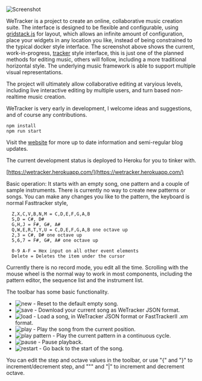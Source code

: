 
![Screenshot](http://pgregory.github.io/wetracker/images/screenshot.png)

WeTracker is a project to create an online, collaborative music creation suite.
The interface is designed to be flexible and configurable, using
[gridstack.js](https://github.com/troolee/gridstack.js) for layout, which
allows an infinite amount of configuration, place your widgets in any location you
like, instead of being constrained to the typical docker style interface. The
screenshot above shows the current, work-in-progress, 
[tracker](https://en.wikipedia.org/wiki/Music_tracker) style interface, this is
just one of the planned methods for editing music, others will follow, including
a more traditional horizontal style. The underlying music framework is able to 
support multiple visual representations.

The project will ultimately allow collaborative editing at varyious levels,
including live interactive editing by multiple users, and turn based non-realtime
music creation.

WeTracker is very early in development, I welcome ideas and suggestions, and of course
any contributions.

```
npm install
npm run start
```
Visit the [website](https://pgregory.github.io/wetracker/) for more up to date information 
and semi-regular blog updates.

The current development status is deployed to Heroku for you to tinker with. 

[https://wetracker.herokuapp.com/](https://wetracker.herokuapp.com/)

Basic operation: It starts with an empty song, one pattern and a couple of sample instruments. There is
currently no way to create new patterns or songs. You can make any changes you like to the pattern, the 
keyboard is normal Fasttracker style, 
```
  Z,X,C,V,B,N,M = C,D,E,F,G,A,B 
  S,D = C#, D#
  G,H,J = F#, G#, A#
  Q,W,E,R,T,Y,U = C,D,E,F,G,A,B one octave up
  2,3 = C#, D# one octave up
  5,6,7 = F#, G#, A# one octave up
  
  0-9 A-F = Hex input on all other event elements
  Delete = Deletes the item under the cursor
```  
Currently there is no record mode, you edit all the time. Scrolling with the mouse wheel is the normal way
to work in most components, including the pattern editor, the sequence list and the instrument list.

The toolbar has some basic functionality.

* ![new](http://pgregory.github.io/wetracker/images/new_song_icon.png) - Reset to the default empty song.
* ![save](http://pgregory.github.io/wetracker/images/save_song_icon.png) - Download your current song as WeTracker JSON format.
* ![load](http://pgregory.github.io/wetracker/images/load_song_icon.png) - Load a song, in WeTracker JSON format or FastTrackerII .xm format.
* ![play](http://pgregory.github.io/wetracker/images/play_icon.png) - Play the song from the current position.
* ![play pattern](http://pgregory.github.io/wetracker/images/play_pattern_icon.png) - Play the current pattern in a continuous cycle.
* ![pause](http://pgregory.github.io/wetracker/images/pause_icon.png) - Pause playback.
* ![restart](http://pgregory.github.io/wetracker/images/play_icon.png) - Go back to the start of the song.

You can edit the step and octave values in the toolbar, 
or use "{" and "}" to increment/decrement step, and """ and "|" to increment and decrement octave.
